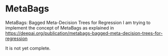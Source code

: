 # MetaBags
 MetaBags: Bagged Meta-Decision Trees for Regression
I am trying to implement the concept of MetaBags as explained in https://deepai.org/publication/metabags-bagged-meta-decision-trees-for-regression

It is not yet complete.
